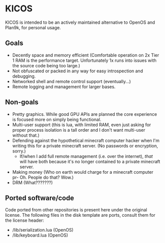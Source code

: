 # KICOS
KICOS is intended to be an actively maintained alternative to OpenOS and Plan9k, for personal usage.

## Goals
- Decently space and memory efficient (Comfortable operation on 2x Tier 1 RAM is the performance target. Unfortunately 1x runs into issues with the source code being too large.)
- Not obfuscated or packed in any way for easy introspection and debugging.
- Networked shell and remote control support (eventually...)
- Remote logging and management for larger bases.

## Non-goals
- Pretty graphics. While good GPU APIs are planned the core experience is focused more on simply being functional.
- Multi-user support (this is lua, with limited RAM, even just asking for proper process isolation is a tall order and I don't want multi-user without that.)
- Defending against the hypothetical minecraft computer hacker when I'm writing this for a private minecraft server. (No passwords or encryption, sorry.)
  - If/when I add full remote management (i.e. over the internet), *that* will have both because it's no longer contained to a private minecraft server.
- Making money (Who on earth would charge for a minecraft computer pr- Oh. People do that? Wow.)
- DRM (What???????)

## Ported software/code
Code ported from other repositories is present here under the original license. The following files in the disk template are ports, consult them for the license header:
- /lib/serialization.lua (OpenOS)
- /lib/keyboard.lua (OpenOS)

